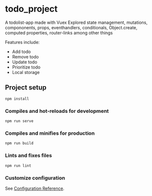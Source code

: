 # todo_project
A todolist-app made with Vuex
Explored state management, mutations, compononents, props,
eventhandlers, conditionals, Object.create, computed properties,
router-links among other things

Features include: 
 - Add todo
 - Remove todo 
 - Update todo
 - Prioritize todo
 - Local storage



## Project setup
```
npm install
```

### Compiles and hot-reloads for development
```
npm run serve
```

### Compiles and minifies for production
```
npm run build
```

### Lints and fixes files
```
npm run lint
```

### Customize configuration
See [Configuration Reference](https://cli.vuejs.org/config/).
